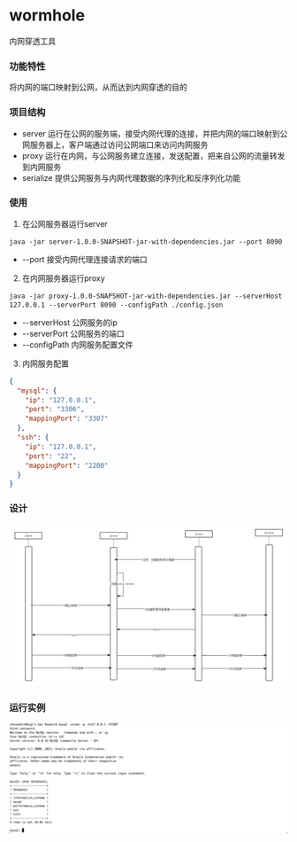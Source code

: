 # wormhole
内网穿透工具

### 功能特性
将内网的端口映射到公网，从而达到内网穿透的目的

### 项目结构
* server 运行在公网的服务端，接受内网代理的连接，并把内网的端口映射到公网服务器上，客户端通过访问公网端口来访问内网服务
* proxy 运行在内网，与公网服务建立连接，发送配置，把来自公网的流量转发到内网服务
* serialize 提供公网服务与内网代理数据的序列化和反序列化功能

### 使用

1. 在公网服务器运行server
```shell
java -jar server-1.0.0-SNAPSHOT-jar-with-dependencies.jar --port 8090
```
* --port 接受内网代理连接请求的端口

2. 在内网服务器运行proxy
```shell
java -jar proxy-1.0.0-SNAPSHOT-jar-with-dependencies.jar --serverHost 127.0.0.1 --serverPort 8090 --configPath ./config.json
```
* --serverHost 公网服务的ip
* --serverPort 公网服务的端口
* --configPath 内网服务配置文件

3. 内网服务配置
```json
{
  "mysql": {
    "ip": "127.0.0.1",
    "port": "3306",
    "mappingPort": "3307"
  },
  "ssh": {
    "ip": "127.0.0.1",
    "port": "22",
    "mappingPort": "2200"
  }
}
```        

### 设计
![这是图片](./doc.png "这是图片")
### 运行实例
![这是图片](./WX20230515-105120@2x.png "这是图片")


